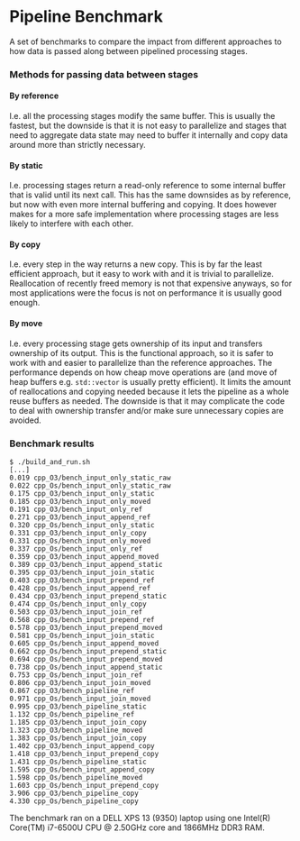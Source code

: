 # Pipeline Benchmark

A set of benchmarks to compare the impact from different approaches to how data
is passed along between pipelined processing stages.

### Methods for passing data between stages

#### By reference

I.e. all the processing stages modify the same buffer. This is usually the
fastest, but the downside is that it is not easy to parallelize and stages that
need to aggregate data state may need to buffer it internally and copy data
around more than strictly necessary.

#### By static

I.e. processing stages return a read-only reference to some internal buffer
that is valid until its next call. This has the same downsides as by reference,
but now with even more internal buffering and copying. It does however makes
for a more safe implementation where processing stages are less likely to
interfere with each other.

#### By copy

I.e. every step in the way returns a new copy. This is by far the least
efficient approach, but it easy to work with and it is trivial to parallelize.
Reallocation of recently freed memory is not that expensive anyways, so for
most applications were the focus is not on performance it is usually good
enough.

#### By move

I.e. every processing stage gets ownership of its input and transfers ownership
of its output. This is the functional approach, so it is safer to work with and
easier to parallelize than the reference approaches. The performance depends on
how cheap move operations are (and move of heap buffers e.g. `std::vector` is
usually pretty efficient). It limits the amount of reallocations and copying
needed because it lets the pipeline as a whole reuse buffers as needed. The
downside is that it may complicate the code to deal with ownership transfer
and/or make sure unnecessary copies are avoided.

### Benchmark results
```
$ ./build_and_run.sh
[...]
0.019 cpp_O3/bench_input_only_static_raw
0.022 cpp_Os/bench_input_only_static_raw
0.175 cpp_O3/bench_input_only_static
0.185 cpp_O3/bench_input_only_moved
0.191 cpp_O3/bench_input_only_ref
0.271 cpp_O3/bench_input_append_ref
0.320 cpp_Os/bench_input_only_static
0.331 cpp_O3/bench_input_only_copy
0.331 cpp_Os/bench_input_only_moved
0.337 cpp_Os/bench_input_only_ref
0.359 cpp_O3/bench_input_append_moved
0.389 cpp_O3/bench_input_append_static
0.395 cpp_O3/bench_input_join_static
0.403 cpp_O3/bench_input_prepend_ref
0.428 cpp_Os/bench_input_append_ref
0.434 cpp_O3/bench_input_prepend_static
0.474 cpp_Os/bench_input_only_copy
0.503 cpp_O3/bench_input_join_ref
0.568 cpp_Os/bench_input_prepend_ref
0.578 cpp_O3/bench_input_prepend_moved
0.581 cpp_Os/bench_input_join_static
0.605 cpp_Os/bench_input_append_moved
0.662 cpp_Os/bench_input_prepend_static
0.694 cpp_Os/bench_input_prepend_moved
0.738 cpp_Os/bench_input_append_static
0.753 cpp_Os/bench_input_join_ref
0.806 cpp_O3/bench_input_join_moved
0.867 cpp_O3/bench_pipeline_ref
0.971 cpp_Os/bench_input_join_moved
0.995 cpp_O3/bench_pipeline_static
1.132 cpp_Os/bench_pipeline_ref
1.185 cpp_O3/bench_input_join_copy
1.323 cpp_O3/bench_pipeline_moved
1.383 cpp_Os/bench_input_join_copy
1.402 cpp_O3/bench_input_append_copy
1.418 cpp_O3/bench_input_prepend_copy
1.431 cpp_Os/bench_pipeline_static
1.595 cpp_Os/bench_input_append_copy
1.598 cpp_Os/bench_pipeline_moved
1.603 cpp_Os/bench_input_prepend_copy
3.906 cpp_O3/bench_pipeline_copy
4.330 cpp_Os/bench_pipeline_copy
```
The benchmark ran on a DELL XPS 13 (9350) laptop using one Intel(R) Core(TM)
i7-6500U CPU @ 2.50GHz core and 1866MHz DDR3 RAM.
